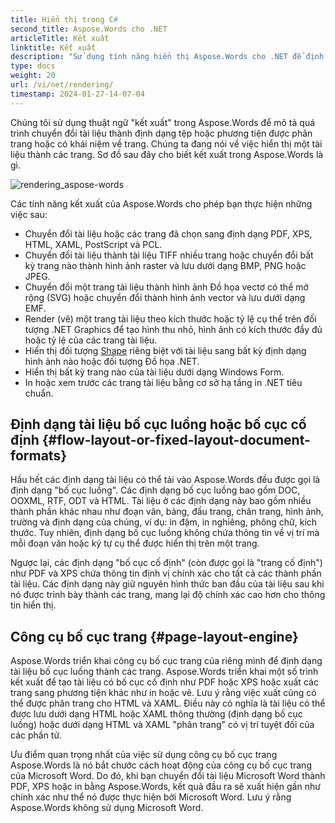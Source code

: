 ```yaml
---
title: Hiển thị trong C#
second_title: Aspose.Words cho .NET
articleTitle: Kết xuất
linktitle: Kết xuất
description: "Sử dụng tính năng hiển thị Aspose.Words cho .NET để định dạng tài liệu bố cục luồng thành các trang và chuyển đổi tài liệu đó hoặc các trang đã chọn sang các định dạng tài liệu khác (PDF, HTML, XPS, v.v.) hoặc hình ảnh (TIFF, PNG, SVG, v.v.) cho xem, chuyển đổi thêm hoặc in bằng C#."
type: docs
weight: 20
url: /vi/net/rendering/
timestamp: 2024-01-27-14-07-04
---
```


Chúng tôi sử dụng thuật ngữ "kết xuất" trong Aspose.Words để mô tả quá trình chuyển đổi tài liệu thành định dạng tệp hoặc phương tiện được phân trang hoặc có khái niệm về trang. Chúng ta đang nói về việc hiển thị một tài liệu thành các trang. Sơ đồ sau đây cho biết kết xuất trong Aspose.Words là gì.

![rendering_aspose-words](/words/net/rendering/rendering-1.png)

Các tính năng kết xuất của Aspose.Words cho phép bạn thực hiện những việc sau:

- Chuyển đổi tài liệu hoặc các trang đã chọn sang định dạng PDF, XPS, HTML, XAML, PostScript và PCL.
- Chuyển đổi tài liệu thành tài liệu TIFF nhiều trang hoặc chuyển đổi bất kỳ trang nào thành hình ảnh raster và lưu dưới dạng BMP, PNG hoặc JPEG.
- Chuyển đổi một trang tài liệu thành hình ảnh Đồ họa vectơ có thể mở rộng (SVG) hoặc chuyển đổi thành hình ảnh vector và lưu dưới dạng EMF.
- Render (vẽ) một trang tài liệu theo kích thước hoặc tỷ lệ cụ thể trên đối tượng .NET Graphics để tạo hình thu nhỏ, hình ảnh có kích thước đầy đủ hoặc tỷ lệ của các trang tài liệu.
- Hiển thị đối tượng [Shape](https://reference.aspose.com/words/net/aspose.words.drawing/shape/) riêng biệt với tài liệu sang bất kỳ định dạng hình ảnh nào hoặc đối tượng Đồ họa .NET.
- Hiển thị bất kỳ trang nào của tài liệu dưới dạng Windows Form.
- In hoặc xem trước các trang tài liệu bằng cơ sở hạ tầng in .NET tiêu chuẩn.

## Định dạng tài liệu bố cục luồng hoặc bố cục cố định {#flow-layout-or-fixed-layout-document-formats}

Hầu hết các định dạng tài liệu có thể tải vào Aspose.Words đều được gọi là định dạng "bố cục luồng". Các định dạng bố cục luồng bao gồm DOC, OOXML, RTF, ODT và HTML. Tài liệu ở các định dạng này bao gồm nhiều thành phần khác nhau như đoạn văn, bảng, đầu trang, chân trang, hình ảnh, trường và định dạng của chúng, ví dụ: in đậm, in nghiêng, phông chữ, kích thước. Tuy nhiên, định dạng bố cục luồng không chứa thông tin về vị trí mà mỗi đoạn văn hoặc ký tự cụ thể được hiển thị trên một trang.

Ngược lại, các định dạng "bố cục cố định" (còn được gọi là "trang cố định") như PDF và XPS chứa thông tin định vị chính xác cho tất cả các thành phần tài liệu. Các định dạng này giữ nguyên hình thức ban đầu của tài liệu sau khi nó được trình bày thành các trang, mang lại độ chính xác cao hơn cho thông tin hiển thị.

## Công cụ bố cục trang {#page-layout-engine}

Aspose.Words triển khai công cụ bố cục trang của riêng mình để định dạng tài liệu bố cục luồng thành các trang. Aspose.Words triển khai một số trình kết xuất để tạo tài liệu có bố cục cố định như PDF hoặc XPS hoặc xuất các trang sang phương tiện khác như in hoặc vẽ. Lưu ý rằng việc xuất cũng có thể được phân trang cho HTML và XAML. Điều này có nghĩa là tài liệu có thể được lưu dưới dạng HTML hoặc XAML thông thường (định dạng bố cục luồng) hoặc dưới dạng HTML và XAML "phân trang" có vị trí tuyệt đối của các phần tử.

Ưu điểm quan trọng nhất của việc sử dụng công cụ bố cục trang Aspose.Words là nó bắt chước cách hoạt động của công cụ bố cục trang của Microsoft Word. Do đó, khi bạn chuyển đổi tài liệu Microsoft Word thành PDF, XPS hoặc in bằng Aspose.Words, kết quả đầu ra sẽ xuất hiện gần như chính xác như thể nó được thực hiện bởi Microsoft Word. Lưu ý rằng Aspose.Words không sử dụng Microsoft Word.

